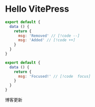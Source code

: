 # Hello VitePress
```js
export default {
  data () {
    return {
      msg: 'Removed' // [!code --]
      msg: 'Added' // [!code ++]
    }
  }
}
```
```js
export default {
  data () {
    return {
      msg: 'Focused!' // [!code  focus]
    }
  }
}
```
博客更新
